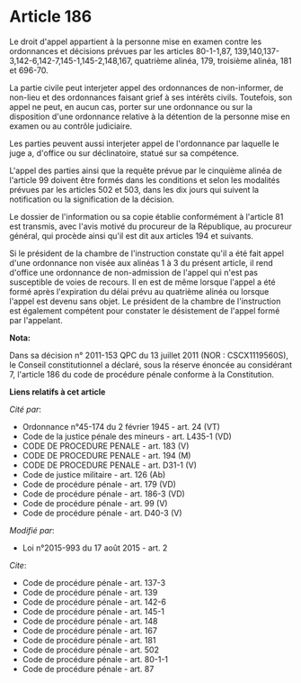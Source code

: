 # Article 186

Le droit d'appel appartient à la personne mise en examen contre les ordonnances et décisions prévues par les articles
80-1-1,87,
139,140,137-3,142-6,142-7,145-1,145-2,148,167, quatrième alinéa, 179, troisième alinéa, 181 et 696-70. 

La partie civile peut interjeter appel des ordonnances de non-informer, de non-lieu et des ordonnances faisant grief à ses
intérêts civils. Toutefois, son appel ne peut, en aucun cas, porter sur une ordonnance ou sur la disposition d'une ordonnance
relative à la détention de la personne mise en examen ou au contrôle judiciaire. 

Les parties peuvent aussi interjeter appel de l'ordonnance par laquelle le juge a, d'office ou sur déclinatoire, statué sur
sa compétence. 

L'appel des parties ainsi que la requête prévue par le cinquième alinéa de l'article 99 doivent être formés dans les
conditions et selon les modalités prévues par les articles 502 et 503, dans les dix jours qui suivent la notification ou la
signification de la décision. 

Le dossier de l'information ou sa copie établie conformément à l'article 81 est transmis, avec l'avis motivé du procureur de
la République, au procureur général, qui procède ainsi qu'il est dit aux articles 194 et suivants. 

Si le président de la chambre de l'instruction constate qu'il a été fait appel d'une ordonnance non visée aux alinéas 1 à 3
du présent article, il rend d'office une ordonnance de non-admission de l'appel qui n'est pas susceptible de voies de
recours. Il en est de même lorsque l'appel a été formé après l'expiration du délai prévu au quatrième alinéa ou lorsque
l'appel est devenu sans objet. Le président de la chambre de l'instruction est également compétent pour constater le
désistement de l'appel formé par l'appelant.

**Nota:**

Dans sa décision n° 2011-153 QPC du 13 juillet 2011 (NOR : CSCX1119560S), le Conseil constitutionnel a déclaré, sous la
réserve énoncée au considérant 7, l'article 186 du code de procédure pénale conforme à la Constitution.

**Liens relatifs à cet article**

_Cité par_:

  - Ordonnance n°45-174 du 2 février 1945 - art. 24 (VT)
  - Code de la justice pénale des mineurs - art. L435-1 (VD)
  - CODE DE PROCEDURE PENALE - art. 183 (V)
  - CODE DE PROCEDURE PENALE - art. 194 (M)
  - CODE DE PROCEDURE PENALE - art. D31-1 (V)
  - Code de justice militaire - art. 126 (Ab)
  - Code de procédure pénale - art. 179 (VD)
  - Code de procédure pénale - art. 186-3 (VD)
  - Code de procédure pénale - art. 99 (V)
  - Code de procédure pénale - art. D40-3 (V)

_Modifié par_:

  - Loi n°2015-993 du 17 août 2015 - art. 2

_Cite_:

  - Code de procédure pénale - art. 137-3
  - Code de procédure pénale - art. 139
  - Code de procédure pénale - art. 142-6
  - Code de procédure pénale - art. 145-1
  - Code de procédure pénale - art. 148
  - Code de procédure pénale - art. 167
  - Code de procédure pénale - art. 181
  - Code de procédure pénale - art. 502
  - Code de procédure pénale - art. 80-1-1
  - Code de procédure pénale - art. 87

